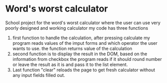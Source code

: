 # Word's worst calculator

School project for the word's worst calculator where the user can use very poorly designed and working calculator
my code has three functions

1. first function to handle the calculation, after pressing calculate my program reads values
   of the imput forms and which operator the user wants to use. the function returns value of the calculation
2. second function is to display the result in the DOM, based on the information from checkbox the program reads if
   it should round number or leave the result as it is and pass it to the list element.
3. Last function "clear" reloads the page to get fresh calculator without any input fields filled out.
